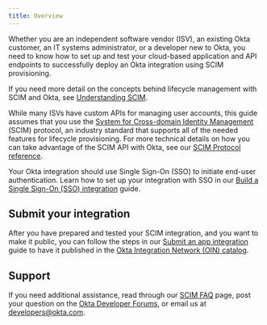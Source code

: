 ```yaml
---
title: Overview
---
```


Whether you are an independent software vendor (ISV), an existing Okta customer, an IT systems administrator, or a developer new to Okta, you need to know how to set up and test your cloud-based application and API endpoints to successfully deploy an Okta integration using SCIM provisioning.

If you need more detail on the concepts behind lifecycle management with SCIM and Okta, see [Understanding SCIM](/docs/concepts/scim/).

While many ISVs have custom APIs for managing user accounts, this guide assumes that you use the [System for Cross-domain Identity Management](http://www.simplecloud.info) (SCIM) protocol, an industry standard that supports all of the needed features for lifecycle provisioning. For more technical details on how you can take advantage of the SCIM API with Okta, see our [SCIM Protocol reference](/docs/reference/scim/).

Your Okta integration should use Single Sign-On (SSO) to initiate end-user authentication. Learn how to set up your integration with SSO in our [Build a Single Sign-On (SSO) integration](/docs/guides/build-sso-integration/) guide.

## Submit your integration

After you have prepared and tested your SCIM integration, and you want to make it public, you can follow the steps in our [Submit an app integration](/docs/guides/submit-app) guide to have it published in the [Okta Integration Network (OIN) catalog](https://www.okta.com/integrations/).

## Support

If you need additional assistance, read through our [SCIM FAQ](/docs/concepts/scim/faqs/) page, post your question on the [Okta Developer Forums](https://devforum.okta.com/), or email us at <developers@okta.com>.

<NextSectionLink/>
